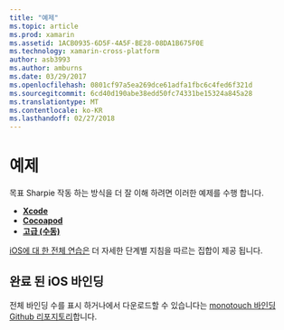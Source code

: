 ```yaml
---
title: "예제"
ms.topic: article
ms.prod: xamarin
ms.assetid: 1ACB0935-6D5F-4A5F-BE28-08DA1B675F0E
ms.technology: xamarin-cross-platform
author: asb3993
ms.author: amburns
ms.date: 03/29/2017
ms.openlocfilehash: 0801cf97a5ea269dce61adfa1fbc6c4fed6f321d
ms.sourcegitcommit: 6cd40d190abe38edd50fc74331be15324a845a28
ms.translationtype: MT
ms.contentlocale: ko-KR
ms.lasthandoff: 02/27/2018
---
```

# <a name="examples"></a>예제

목표 Sharpie 작동 하는 방식을 더 잘 이해 하려면 이러한 예제를 수행 합니다.

- [**Xcode**](xcode.md)
- [**Cocoapod**](cocoapod.md)
- [**고급 (수동)**](advanced.md)

[iOS에 대 한 전체 연습은](~/ios/platform/binding-objective-c/walkthrough.md) 더 자세한 단계별 지침을 따르는 집합이 제공 됩니다.

## <a name="completed-ios-bindings"></a>완료 된 iOS 바인딩

전체 바인딩 수를 표시 하거나에서 다운로드할 수 있습니다는 [monotouch 바인딩 Github 리포지토리](https://github.com/mono/monotouch-bindings/)합니다.

